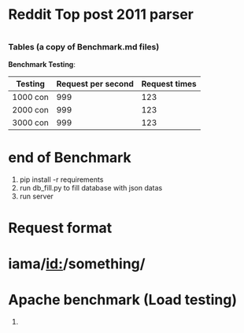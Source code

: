 #  Reddit Top post 2011 parser
#

### Tables (a copy of Benchmark.md files)

**Benchmark Testing**:

Testing  | Request per second | Request times
-------- | ------------------ | ------
1000 con | 999 | 123
2000 con | 999 | 123
3000 con | 999 | 123

# end of Benchmark
1. pip install -r requirements
2. run db_fill.py to fill database with json datas
3. run server

# Request format
# iama/<id:>/something/


# Apache benchmark (Load testing)
1. 

